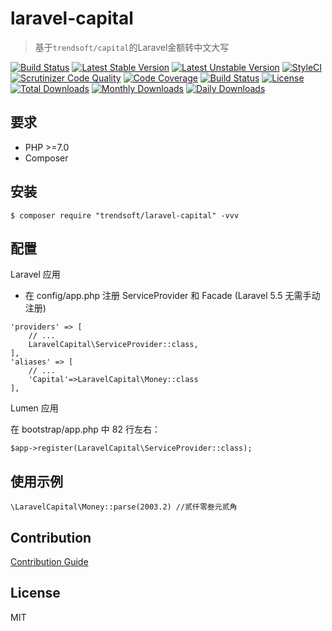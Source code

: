 # laravel-capital

> 基于`trendsoft/capital`的Laravel金额转中文大写

[![Build Status](https://travis-ci.org/trendsoft/laravel-capital.svg?branch=master)](https://travis-ci.org/trendsoft/laravel-capital)
[![Latest Stable Version](https://poser.pugx.org/trendsoft/laravel-capital/v/stable)](https://packagist.org/packages/trendsoft/laravel-capital)
[![Latest Unstable Version](https://poser.pugx.org/trendsoft/laravel-capital/v/unstable)](https://packagist.org/packages/trendsoft/laravel-capital)
[![StyleCI](https://styleci.io/repos/113957453/shield?branch=master)](https://styleci.io/repos/113957453)
[![Scrutinizer Code Quality](https://scrutinizer-ci.com/g/trendsoft/laravel-capital/badges/quality-score.png?b=master)](https://scrutinizer-ci.com/g/trendsoft/laravel-capital/?branch=master)
[![Code Coverage](https://scrutinizer-ci.com/g/trendsoft/laravel-capital/badges/coverage.png?b=master)](https://scrutinizer-ci.com/g/trendsoft/laravel-capital/?branch=master)
[![Build Status](https://scrutinizer-ci.com/g/trendsoft/laravel-capital/badges/build.png?b=master)](https://scrutinizer-ci.com/g/trendsoft/laravel-capital/build-status/master)
[![License](https://poser.pugx.org/trendsoft/laravel-capital/license)](https://packagist.org/packages/trendsoft/laravel-capital)
[![Total Downloads](https://poser.pugx.org/trendsoft/laravel-capital/downloads)](https://packagist.org/packages/trendsoft/laravel-capital)
[![Monthly Downloads](https://poser.pugx.org/trendsoft/laravel-capital/d/monthly)](https://packagist.org/packages/trendsoft/laravel-capital)
[![Daily Downloads](https://poser.pugx.org/trendsoft/laravel-capital/d/daily)](https://packagist.org/packages/trendsoft/laravel-capital)

## 要求
- PHP >=7.0
- Composer

## 安装

```
$ composer require "trendsoft/laravel-capital" -vvv
```

## 配置

Laravel 应用

- 在 config/app.php 注册 ServiceProvider 和 Facade (Laravel 5.5 无需手动注册)

```
'providers' => [
    // ...
    LaravelCapital\ServiceProvider::class,
],
'aliases' => [
    // ...
    'Capital'=>LaravelCapital\Money::class
],
```

Lumen 应用

在 bootstrap/app.php 中 82 行左右：

```
$app->register(LaravelCapital\ServiceProvider::class);
```

## 使用示例

```
\LaravelCapital\Money::parse(2003.2) //贰仟零叁元贰角
```

## Contribution

[Contribution Guide](.github/CONTRIBUTING.md)

## License
MIT
